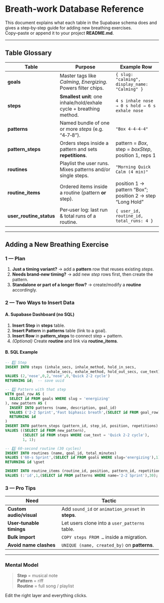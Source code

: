 
# Breath‑work Database Reference

This document explains what each table in the Supabase schema does and gives a step‑by‑step guide for adding new breathing exercises.  
Copy–paste or append it to your project **README.md**.

---

## Table Glossary

| Table | Purpose | Example Row |
|-------|---------|-------------|
| **goals** | Master tags like *Calming*, *Energizing*. Powers filter chips. | `{ slug: "calming", display_name: "Calming" }` |
| **steps** | **Smallest unit**: one inhale/hold/exhale cycle + breathing method. | `4 s inhale nose → 0 s hold → 6 s exhale nose` |
| **patterns** | Named bundle of one or more *steps* (e.g. “4‑7‑8”). | `"Box 4‑4‑4‑4"` |
| **pattern_steps** | Orders steps inside a pattern and sets **repetitions**. | pattern = *Box*, step = *boxStep*, position 1, reps 1 |
| **routines** | Playlist the user runs. Mixes patterns and/or single steps. | `"Morning Quick Calm (4 min)"` |
| **routine_items** | Ordered items inside a routine (pattern **or** step). | position 1 → pattern “Box”; position 2 → step “Long Hold” |
| **user_routine_status** | Per‑user log: last run & total runs of a routine. | `{ user_id, routine_id, total_runs: 4 }` |

---

## Adding a New Breathing Exercise

### 1 — Plan

1. **Just a timing variant?** → add a **pattern** row that reuses existing *steps*.  
2. **Needs brand‑new timing?** → add new *step* rows first, then create the pattern.  
3. **Standalone or part of a longer flow?** → create/modify a **routine** accordingly.

### 2 — Two Ways to Insert Data

#### A. Supabase Dashboard (no SQL)

1. **Insert Step** in **steps** table.  
2. **Insert Pattern** in **patterns** table (link to a goal).  
3. **Insert Row** in **pattern_steps** to connect step + pattern.  
4. *(Optional)* Create **routine** and link via **routine_items**.

#### B. SQL Example

```sql
-- 1️⃣ Step
INSERT INTO steps (inhale_secs, inhale_method, hold_in_secs,
                   exhale_secs, exhale_method, hold_out_secs, cue_text)
VALUES (2,'nose',0,2,'nose',0,'Quick 2‑2 cycle')
RETURNING id;  -- save uuid

-- 2️⃣ Pattern with that step
WITH goal_row AS (
  SELECT id FROM goals WHERE slug = 'energizing'
), new_pattern AS (
  INSERT INTO patterns (name, description, goal_id)
  VALUES ('2‑2 Sprint','Fast biphasic breath',(SELECT id FROM goal_row))
  RETURNING id
)
INSERT INTO pattern_steps (pattern_id, step_id, position, repetitions)
VALUES ((SELECT id FROM new_pattern),
        (SELECT id FROM steps WHERE cue_text = 'Quick 2‑2 cycle'),
        1, 1);

-- 3️⃣ 60‑second routine (30 cycles)
INSERT INTO routines (name, goal_id, total_minutes)
VALUES ('60‑s Sprint',(SELECT id FROM goals WHERE slug='energizing'),1)
RETURNING id \gset

INSERT INTO routine_items (routine_id, position, pattern_id, repetitions)
VALUES (:'id',1,(SELECT id FROM patterns WHERE name='2‑2 Sprint'),30);
```

### 3 — Pro Tips

| Need | Tactic |
|------|--------|
| **Custom audio/visual** | Add `sound_id` or `animation_preset` in **steps**. |
| **User‑tunable timings** | Let users clone into a `user_patterns` table. |
| **Bulk import** | `COPY steps FROM …` inside a migration. |
| **Avoid name clashes** | `UNIQUE (name, created_by)` on **patterns**. |

---

### Mental Model

> **Step** = musical note  
> **Pattern** = riff  
> **Routine** = full song / playlist

Edit the right layer and everything clicks.

